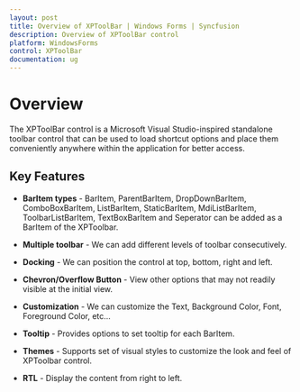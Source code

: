 ```yaml
---
layout: post
title: Overview of XPToolBar | Windows Forms | Syncfusion
description: Overview of XPToolBar control
platform: WindowsForms
control: XPToolBar
documentation: ug
---
```


# Overview

The XPToolBar control is a Microsoft Visual Studio-inspired standalone toolbar control that can be used to load shortcut options and place them conveniently anywhere within the application for better access.

## Key Features

* **BarItem types** - BarItem, ParentBarItem, DropDownBarItem, ComboBoxBarItem, ListBarItem, StaticBarItem, MdiListBarItem, ToolbarListBarItem, TextBoxBarItem and Seperator can be added as a BarItem of the XPToolbar.

* **Multiple toolbar** - We can add different levels of toolbar consecutively.

* **Docking** - We can position the control at top, bottom, right and left.

* **Chevron/Overflow Button** - View other options that may not readily visible at the initial view.

* **Customization** - We can customize the Text, Background Color, Font, Foreground Color, etc...

* **Tooltip** - Provides options to set tooltip for each BarItem.

* **Themes** - Supports set of visual styles to customize the look and feel of XPToolbar control.

* **RTL** - Display the content from right to left.

